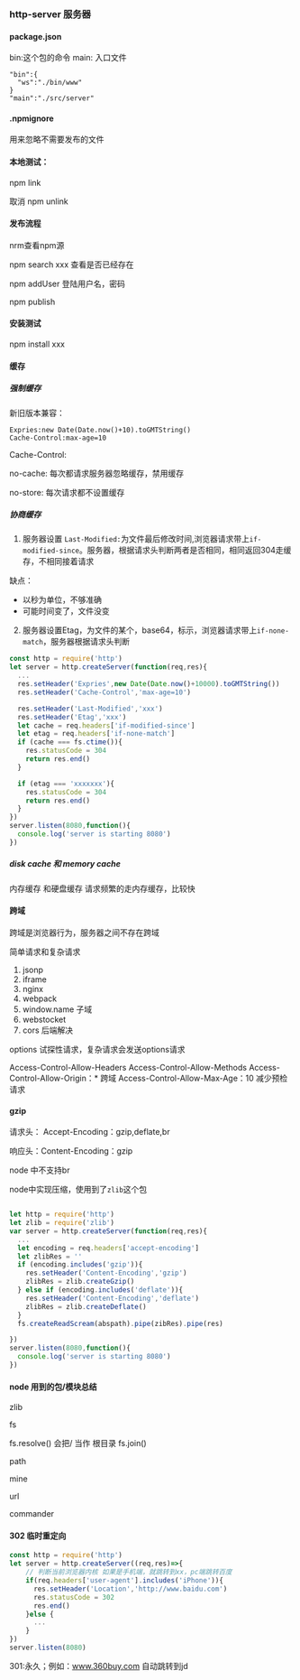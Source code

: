 
### http-server 服务器


#### package.json


bin:这个包的命令
main: 入口文件
```
"bin":{
  "ws":"./bin/www"
}
"main":"./src/server"
```

#### .npmignore 

用来忽略不需要发布的文件

#### 本地测试：

npm link

取消
npm unlink

#### 发布流程

nrm查看npm源

npm search xxx 查看是否已经存在

npm addUser 登陆用户名，密码

npm publish

#### 安装测试

npm install xxx


#### 缓存

##### 强制缓存


新旧版本兼容：
```
Expries:new Date(Date.now()+10).toGMTString()
Cache-Control:max-age=10
```

Cache-Control: 

no-cache:  每次都请求服务器忽略缓存，禁用缓存

no-store:  每次请求都不设置缓存

##### 协商缓存

1. 服务器设置 ``Last-Modified:``为文件最后修改时间,浏览器请求带上``if-modified-since``。服务器，根据请求头判断两者是否相同，相同返回304走缓存，不相同接着请求

缺点：
-  以秒为单位，不够准确
-  可能时间变了，文件没变


2. 服务器设置Etag，为文件的某个，base64，标示，浏览器请求带上``if-none-match``，服务器根据请求头判断

```js
const http = require('http')
let server = http.createServer(function(req,res){
  ...
  res.setHeader('Expries',new Date(Date.now()+10000).toGMTString())
  res.setHeader('Cache-Control','max-age=10')

  res.setHeader('Last-Modified','xxx')
  res.setHeader('Etag','xxx')
  let cache = req.headers['if-modified-since']
  let etag = req.headers['if-none-match']
  if (cache === fs.ctime()){
    res.statusCode = 304
    return res.end()
  }

  if (etag === 'xxxxxxx'){
    res.statusCode = 304
    return res.end()
  }
})
server.listen(8080,function(){
  console.log('server is starting 8080')
})

```

##### disk cache 和 memory cache

 内存缓存 和硬盘缓存 请求频繁的走内存缓存，比较快

#### 跨域

跨域是浏览器行为，服务器之间不存在跨域

简单请求和复杂请求

1. jsonp
2. iframe
3. nginx
4. webpack
5. window.name  子域
6. webstocket
7. cors 后端解决

options 试探性请求，复杂请求会发送options请求

Access-Control-Allow-Headers
Access-Control-Allow-Methods
Access-Control-Allow-Origin：* 跨域
Access-Control-Allow-Max-Age：10   减少预检请求



#### gzip

请求头： Accept-Encoding：gzip,deflate,br

响应头：Content-Encoding：gzip

node 中不支持br

node中实现压缩，使用到了``zlib``这个包

```js

let http = require('http')
let zlib = require('zlib')
var server = http.createServer(function(req,res){
  ...
  let encoding = req.headers['accept-encoding']
  let zlibRes = ''
  if (encoding.includes('gzip')){
    res.setHeader('Content-Encoding','gzip')
    zlibRes = zlib.createGzip()
  } else if (encoding.includes('deflate')){
    res.setHeader('Content-Encoding','deflate')
    zlibRes = zlib.createDeflate()
  }
  fs.createReadScream(abspath).pipe(zibRes).pipe(res)

})
server.listen(8080,function(){
  console.log('server is starting 8080')
})

```



#### node 用到的包/模块总结

zlib

fs

fs.resolve()  会把/ 当作 根目录
fs.join()

path

mine

url

commander

#### 302 临时重定向

```js
const http = require('http')
let server = http.createServer((req,res)=>{
    // 判断当前浏览器内核 如果是手机端，就跳转到xx，pc端跳转百度
    if(req.headers['user-agent'].includes('iPhone')){
      res.setHeader('Location','http://www.baidu.com')
      res.statusCode = 302
      res.end()
    }else {
      ...
    }
})
server.listen(8080)
```

301:永久；例如：www.360buy.com 自动跳转到jd